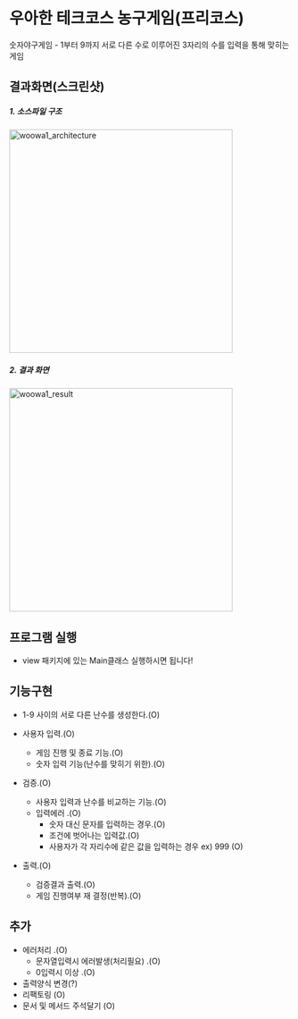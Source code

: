 # 우아한 테크코스 농구게임(프리코스)

숫자야구게임 - 1부터 9까지 서로 다른 수로 이루어진 3자리의 수를 입력을 통해 맞히는 게임

## 결과화면(스크린샷)
##### 1. 소스파일 구조
<div>
<img width="400" alt="woowa1_architecture" src="https://user-images.githubusercontent.com/49060374/69935125-4f794480-1517-11ea-94d0-527e1a7aa589.png">
</div>

##### 2. 결과 화면
<div>
<img width="400" alt="woowa1_result" src="https://user-images.githubusercontent.com/49060374/69935124-4ee0ae00-1517-11ea-9aa8-54b3eee2d7c3.png">
</div>

## 프로그램 실행

- view 패키지에 있는 Main클래스 실행하시면 됩니다!

## 기능구현

- 1-9 사이의 서로 다른 난수를 생성한다.(O) 

- 사용자 입력.(O)
    - 게임 진행 및 종료 기능.(O)
    - 숫자 입력 기능(난수를 맞히기 위한).(O)
    
- 검증.(O)
    - 사용자 입력과 난수를 비교하는 기능.(O)
    - 입력에러 .(O)
        - 숫자 대신 문자를 입력하는 경우.(O)
        - 조건에 벗어나는 입력값.(O)
        - 사용자가 각 자리수에 같은 값을 입력하는 경우 ex) 999 (O)
        
- 출력.(O)
    - 검증결과 출력.(O)
    - 게임 진행여부 재 결정(반복).(O)  
    
## 추가

- 에러처리 .(O)
    - 문자열입력시 에러발생(처리필요) .(O)
    - 0입력시 이상 .(O)
- 출력양식 변경(?)
- 리팩토링 (O)
- 문서 및 메서드 주석달기 (O)